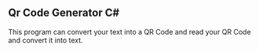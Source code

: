 ## Qr Code Generator C#
This program can convert your text into a QR Code and read your QR Code and convert it into text.
